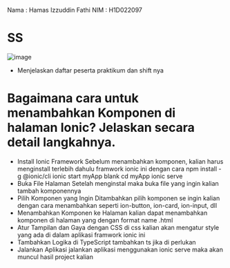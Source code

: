 Nama  : Hamas Izzuddin Fathi
NIM    : H1D022097

# SS
![image](https://github.com/user-attachments/assets/210943fe-66ea-4040-b1b9-1f266dc14d0c)
- Menjelaskan daftar peserta praktikum dan shift nya


# Bagaimana cara untuk menambahkan Komponen di halaman Ionic? Jelaskan secara detail langkahnya.
- Install Ionic Framework
  Sebelum menambahkan komponen, kalian harus menginstall terlebih dahulu framwork ionic ini dengan cara
  npm install -g @ionic/cli
  ionic start myApp blank
  cd myApp
  ionic serve
- Buka File Halaman
  Setelah menginstal maka buka file yang ingin kalian tambah komponennya
- Pilih Komponen yang Ingin Ditambahkan
  pilih komponen se ingin kalian dengan cara menambahkan seperti ion-button, ion-card, ion-input, dll
- Menambahkan Komponen ke Halaman
  kalian dapat menambahkan komponen di halaman yang dengan format name .html
- Atur Tampilan dan Gaya dengan CSS
  di css kalian akan mengatur style yang ada di dalam aplikasi framwork ionic ini
- Tambahkan Logika di TypeScript
  tambahkan ts jika di perlukan
- Jalankan Aplikasi
  jalankan aplikasi menggunakan ionic serve maka akan muncul hasil project kalian
